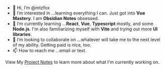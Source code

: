 - 👋 Hi, I’m @mtzfox
- 👀 I’m interested in ...learning everything I can. Just got into **Vue Mastery**. I am **Obsidian Notes** obsessed.
- 🌱 I’m currently learning ...**React**, **Vue**, **Typescript** mostly, and some **Node.js**. I'm also familiarizing myself with **Vite** and trying out more **UI libraries**.
- 💞️ I’m looking to collaborate on ...whatever will take me to the next level of my ability. Getting paid is nice, too.
- 📫 How to reach me ...email or text. 

View My [Project Notes](https://shrtm.nu/TAnw) to learn more about what I'm currently working on.

<!---
mtzfox/mtzfox is a ✨ special ✨ repository because its `README.md` (this file) appears on your GitHub profile.
You can click the Preview link to take a look at your changes.
--->
